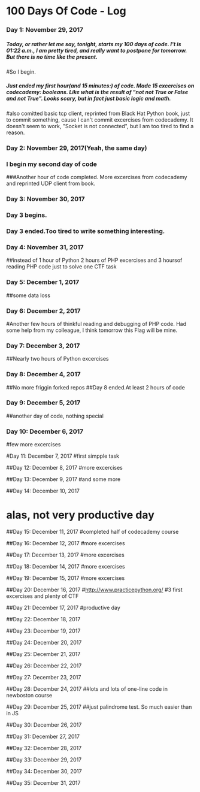 # 100 Days Of Code - Log

### Day 1: November 29, 2017 
##### Today, or rather let me say, tonight, starts my 100 days of code. I't is 01:22 a.m., I am pretty  tired, and really want to postpone for tomorrow. But there is no time like the present.
#So I begin.

##### Just ended my first hour(and 15 minutes:) of code. Made 15 excercises on codecademy: booleans. Like what is the result of "not not True or False and not True". Looks scary, but in fact just basic logic and math.
#also comitted basic tcp client, reprinted from Black Hat Python book, just to commit something, cause I can't commit excercises from codecademy. It doesn't seem to work, "Socket is not connected", but I am too tired to find a reason.


### Day 2: November 29, 2017(Yeah, the same day)
### I begin my second day of code 
###Another hour of code completed. More excercises from codecademy and reprinted UDP client from book.

### Day 3: November 30, 2017
### Day 3 begins. 
### Day 3 ended.Too tired to write something interesting.

### Day 4: November 31, 2017
##instead of 1 hour of Python 2 hours of PHP excercises and 3 hoursof reading PHP code just to solve one CTF task
### Day 5: December 1, 2017
##some data loss

### Day 6: December 2, 2017
#Another few hours of thinkful reading and debugging of PHP code. Had some help from my colleague, I think tomorrow this Flag will be mine.

### Day 7: December 3, 2017
##Nearly two hours of Python excercises

### Day 8: December 4, 2017
##No more friggin forked repos
##Day 8 ended.At least 2 hours of code

### Day 9: December 5, 2017

##another day of code, nothing special

### Day 10: December 6, 2017
#few more excercises

#Day 11: December 7, 2017
#first simpple task 

##Day 12: December 8, 2017
#more excercises

##Day 13: December 9, 2017
#and some more

##Day 14: December 10, 2017
# alas, not very productive day

##Day 15: December 11, 2017
#completed half of codecademy course

##Day 16: December 12, 2017
#more excercises

##Day 17: December 13, 2017
#more excercises

##Day 18: December 14, 2017
#more excercises

##Day 19: December 15, 2017
#more excercises

##Day 20: December 16, 2017
#http://www.practicepython.org/
#3 first excercises and plenty of CTF

##Day 21: December 17, 2017
#productive day

##Day 22: December 18, 2017

##Day 23: December 19, 2017

##Day 24: December 20, 2017

##Day 25: December 21, 2017

##Day 26: December 22, 2017

##Day 27: December 23, 2017

##Day 28: December 24, 2017
##lots and lots of one-line code in newboston course

##Day 29: December 25, 2017
##just palindrome test. So much easier than in JS

##Day 30: December 26, 2017

##Day 31: December 27, 2017

##Day 32: December 28, 2017

##Day 33: December 29, 2017

##Day 34: December 30, 2017

##Day 35: December 31, 2017

